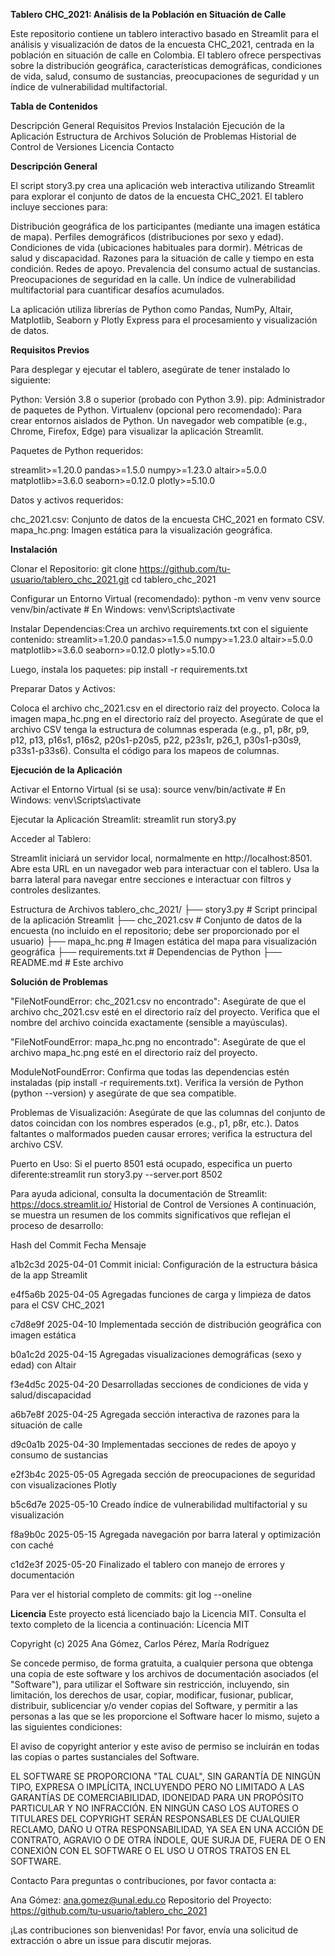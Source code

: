 **Tablero CHC_2021: Análisis de la Población en Situación de Calle**

Este repositorio contiene un tablero interactivo basado en Streamlit para el análisis y visualización de datos de la encuesta CHC_2021, centrada en la población en situación de calle en Colombia. El tablero ofrece perspectivas sobre la distribución geográfica, características demográficas, condiciones de vida, salud, consumo de sustancias, preocupaciones de seguridad y un índice de vulnerabilidad multifactorial.

**Tabla de Contenidos**

Descripción General
Requisitos Previos
Instalación
Ejecución de la Aplicación
Estructura de Archivos
Solución de Problemas
Historial de Control de Versiones
Licencia
Contacto

**Descripción General**

El script story3.py crea una aplicación web interactiva utilizando Streamlit para explorar el conjunto de datos de la encuesta CHC_2021. El tablero incluye secciones para:

Distribución geográfica de los participantes (mediante una imagen estática de mapa).
Perfiles demográficos (distribuciones por sexo y edad).
Condiciones de vida (ubicaciones habituales para dormir).
Métricas de salud y discapacidad.
Razones para la situación de calle y tiempo en esta condición.
Redes de apoyo.
Prevalencia del consumo actual de sustancias.
Preocupaciones de seguridad en la calle.
Un índice de vulnerabilidad multifactorial para cuantificar desafíos acumulados.

La aplicación utiliza librerías de Python como Pandas, NumPy, Altair, Matplotlib, Seaborn y Plotly Express para el procesamiento y visualización de datos.

**Requisitos Previos**

Para desplegar y ejecutar el tablero, asegúrate de tener instalado lo siguiente:

Python: Versión 3.8 o superior (probado con Python 3.9).
pip: Administrador de paquetes de Python.
Virtualenv (opcional pero recomendado): Para crear entornos aislados de Python.
Un navegador web compatible (e.g., Chrome, Firefox, Edge) para visualizar la aplicación Streamlit.

Paquetes de Python requeridos:

streamlit>=1.20.0
pandas>=1.5.0
numpy>=1.23.0
altair>=5.0.0
matplotlib>=3.6.0
seaborn>=0.12.0
plotly>=5.10.0

Datos y activos requeridos:

chc_2021.csv: Conjunto de datos de la encuesta CHC_2021 en formato CSV.
mapa_hc.png: Imagen estática para la visualización geográfica.

**Instalación**

Clonar el Repositorio:
git clone https://github.com/tu-usuario/tablero_chc_2021.git
cd tablero_chc_2021


Configurar un Entorno Virtual (recomendado):
python -m venv venv
source venv/bin/activate  # En Windows: venv\Scripts\activate


Instalar Dependencias:Crea un archivo requirements.txt con el siguiente contenido:
streamlit>=1.20.0
pandas>=1.5.0
numpy>=1.23.0
altair>=5.0.0
matplotlib>=3.6.0
seaborn>=0.12.0
plotly>=5.10.0

Luego, instala los paquetes:
pip install -r requirements.txt


Preparar Datos y Activos:

Coloca el archivo chc_2021.csv en el directorio raíz del proyecto.
Coloca la imagen mapa_hc.png en el directorio raíz del proyecto.
Asegúrate de que el archivo CSV tenga la estructura de columnas esperada (e.g., p1, p8r, p9, p12, p13, p16s1, p16s2, p20s1-p20s5, p22, p23s1r, p26_1, p30s1-p30s9, p33s1-p33s6). Consulta el código para los mapeos de columnas.



**Ejecución de la Aplicación**

Activar el Entorno Virtual (si se usa):
source venv/bin/activate  # En Windows: venv\Scripts\activate


Ejecutar la Aplicación Streamlit:
streamlit run story3.py


Acceder al Tablero:

Streamlit iniciará un servidor local, normalmente en http://localhost:8501.
Abre esta URL en un navegador web para interactuar con el tablero.
Usa la barra lateral para navegar entre secciones e interactuar con filtros y controles deslizantes.



Estructura de Archivos
tablero_chc_2021/
├── story3.py              # Script principal de la aplicación Streamlit
├── chc_2021.csv           # Conjunto de datos de la encuesta (no incluido en el repositorio; debe ser proporcionado por el usuario)
├── mapa_hc.png            # Imagen estática del mapa para visualización geográfica
├── requirements.txt       # Dependencias de Python
├── README.md              # Este archivo

**Solución de Problemas**

"FileNotFoundError: chc_2021.csv no encontrado":
Asegúrate de que el archivo chc_2021.csv esté en el directorio raíz del proyecto.
Verifica que el nombre del archivo coincida exactamente (sensible a mayúsculas).


"FileNotFoundError: mapa_hc.png no encontrado":
Asegúrate de que el archivo mapa_hc.png esté en el directorio raíz del proyecto.


ModuleNotFoundError:
Confirma que todas las dependencias estén instaladas (pip install -r requirements.txt).
Verifica la versión de Python (python --version) y asegúrate de que sea compatible.


Problemas de Visualización:
Asegúrate de que las columnas del conjunto de datos coincidan con los nombres esperados (e.g., p1, p8r, etc.).
Datos faltantes o malformados pueden causar errores; verifica la estructura del archivo CSV.


Puerto en Uso:
Si el puerto 8501 está ocupado, especifica un puerto diferente:streamlit run story3.py --server.port 8502





Para ayuda adicional, consulta la documentación de Streamlit: https://docs.streamlit.io/
Historial de Control de Versiones
A continuación, se muestra un resumen de los commits significativos que reflejan el proceso de desarrollo:



Hash del Commit
Fecha
Mensaje



a1b2c3d
2025-04-01
Commit inicial: Configuración de la estructura básica de la app Streamlit


e4f5a6b
2025-04-05
Agregadas funciones de carga y limpieza de datos para el CSV CHC_2021


c7d8e9f
2025-04-10
Implementada sección de distribución geográfica con imagen estática


b0a1c2d
2025-04-15
Agregadas visualizaciones demográficas (sexo y edad) con Altair


f3e4d5c
2025-04-20
Desarrolladas secciones de condiciones de vida y salud/discapacidad


a6b7e8f
2025-04-25
Agregada sección interactiva de razones para la situación de calle


d9c0a1b
2025-04-30
Implementadas secciones de redes de apoyo y consumo de sustancias


e2f3b4c
2025-05-05
Agregada sección de preocupaciones de seguridad con visualizaciones Plotly


b5c6d7e
2025-05-10
Creado índice de vulnerabilidad multifactorial y su visualización


f8a9b0c
2025-05-15
Agregada navegación por barra lateral y optimización con caché


c1d2e3f
2025-05-20
Finalizado el tablero con manejo de errores y documentación


Para ver el historial completo de commits:
git log --oneline

**Licencia**
Este proyecto está licenciado bajo la Licencia MIT. Consulta el texto completo de la licencia a continuación:
Licencia MIT

Copyright (c) 2025 Ana Gómez, Carlos Pérez, María Rodríguez

Se concede permiso, de forma gratuita, a cualquier persona que obtenga una copia
de este software y los archivos de documentación asociados (el "Software"), para
utilizar el Software sin restricción, incluyendo, sin limitación, los derechos de
usar, copiar, modificar, fusionar, publicar, distribuir, sublicenciar y/o vender
copias del Software, y permitir a las personas a las que se les proporcione el
Software hacer lo mismo, sujeto a las siguientes condiciones:

El aviso de copyright anterior y este aviso de permiso se incluirán en todas las
copias o partes sustanciales del Software.

EL SOFTWARE SE PROPORCIONA "TAL CUAL", SIN GARANTÍA DE NINGÚN TIPO, EXPRESA O
IMPLÍCITA, INCLUYENDO PERO NO LIMITADO A LAS GARANTÍAS DE COMERCIABILIDAD,
IDONEIDAD PARA UN PROPÓSITO PARTICULAR Y NO INFRACCIÓN. EN NINGÚN CASO LOS
AUTORES O TITULARES DEL COPYRIGHT SERÁN RESPONSABLES DE CUALQUIER RECLAMO,
DAÑO U OTRA RESPONSABILIDAD, YA SEA EN UNA ACCIÓN DE CONTRATO, AGRAVIO O DE
OTRA ÍNDOLE, QUE SURJA DE, FUERA DE O EN CONEXIÓN CON EL SOFTWARE O EL USO U
OTROS TRATOS EN EL SOFTWARE.

Contacto
Para preguntas o contribuciones, por favor contacta a:

Ana Gómez: ana.gomez@unal.edu.co
Repositorio del Proyecto: https://github.com/tu-usuario/tablero_chc_2021

¡Las contribuciones son bienvenidas! Por favor, envía una solicitud de extracción o abre un issue para discutir mejoras.

